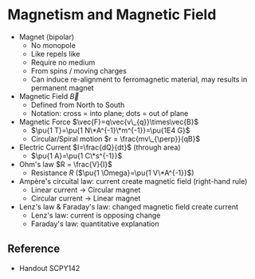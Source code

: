 # Magnetism and Magnetic Field

* Magnet (bipolar)
  * No monopole
  * Like repels like
  * Require no medium
  * From spins / moving charges
  * Can induce re-alignment to ferromagnetic material, may results in permanent magnet
* Magnetic Field $\vec{B}$
  * Defined from North to South
  * Notation: cross = into plane; dots = out of plane
* Magnetic Force $\vec{F}=q\vec{v\_{q}}\times\vec{B}$
  * $\pu{1 T}=\pu{1 N\*A^{-1}\*m^{-1}}=\pu{1E4 G}$
  * Circular/Spiral motion $r = \frac{mv\_{\perp}}{qB}$
* Electric Current $I=\frac{dQ}{dt}$ (through area)
  * $\pu{1 A}=\pu{1 C\*s^{-1}}$
* Ohm's law $R = \frac{V}{I}$
  * Resistance $R$ ($\pu{1 \Omega}=\pu{1 V\*A^{-1}}$)
* Ampère's circuital law: current create magnetic field (right-hand rule)
  * Linear current → Circular magnet
  * Circular current → Linear magnet
* Lenz's law & Faraday's law: changed magnetic field create current
  * Lenz's law: current is opposing change
  * Faraday's law: quantitative explanation

## Reference

* Handout SCPY142
